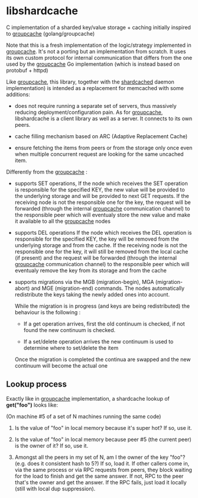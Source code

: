 libshardcache
======

C implementation of a sharded key/value storage + caching 
initially inspired to [groupcache](http://github.com/golang/groupcache "groupcache") (golang/groupcache)

Note that this is a fresh implementation of the logic/strategy
implemented in [groupcache](http://github.com/golang/groupcache "groupcache"). It's not a porting but an implementation
from scratch. It uses its own custom protocol for internal communication
that differs from the one used by the [groupcache](http://github.com/golang/groupcache "groupcache") Go implementation
(which is instead based on protobuf + httpd)

Like [groupcache](http://github.com/golang/groupcache "groupcache"),
this library, together with the [shardcached](http://github.com/xant/shardcached "shardcached") daemon implementation)
is intended as a replacement for memcached with some additions:

 * does not require running a separate set of servers, thus massively
   reducing deployment/configuration pain. As for [groupcache](http://github.com/golang/groupcache "groupcache"),
   libshardcache is a client library as well as a server.
   It connects to its own peers.

 * cache filling mechanism based on ARC (Adaptive Replacement Cache)

 * ensure fetching the items from peers or from the storage only once
   even when multiple concurrent request are looking for the same 
   uncached item.

Differently from the [groupcache](http://github.com/golang/groupcache "groupcache") :

 * supports SET operations, If the node which receives the SET operation
   is responsible for the specified KEY, the new value will be provided to
   the underlying storage and will be provided to next GET requests.
   If the receiving node is not the responsible one for the key, the request
   will be forwarded (through the internal [groupcache](http://github.com/golang/groupcache "groupcache") communication channel)
   to the responsible peer which will eventualy store the new value and make it
   available to all the [groupcache](http://github.com/golang/groupcache "groupcache") nodes
 
 * supports DEL operations If the node which receives the DEL operation
   is responsible for the specified KEY, the key will be removed from the
   underlying storage and from the cache.
   If the receiving node is not the responsible one for the key, it will still
   be removed from the local cache (if present) and the request will be
   forwarded (through the internal [groupcache](http://github.com/golang/groupcache "groupcache") communication channel) to the
   responsible peer which will eventualy remove the key from its storage
   and from the cache

 * supports migrations via the MGB (migration-begin), MGA (migration-abort)
   and MGE (migration-end) commands. The nodes automatically redistribute
   the keys taking the newly added ones into account.
   
   While the migration is in progress (and keys are being redistributed) 
   the behaviour is the following :

   - If a get operation arrives, first the old continuum is checked,
     if not found the new continuum is checked.
     
   - If a set/delete operation arrives the new continuum is used
     to determine where to set/delete the item

   Once the migration is completed the continua are swapped and the new
   continuum will become the actual one

## Lookup process

Exactly like in [groupcache](http://github.com/golang/groupcache "groupcache") implementation, a shardcache lookup of **get("foo")** looks like:

(On machine #5 of a set of N machines running the same code)

 1. Is the value of "foo" in local memory because it's super hot?  If so, use it.

 2. Is the value of "foo" in local memory because peer #5 (the current
    peer) is the owner of it?  If so, use it.

 3. Amongst all the peers in my set of N, am I the owner of the key
    "foo"?  (e.g. does it consistent hash to 5?)  If so, load it.  If
    other callers come in, via the same process or via RPC requests
    from peers, they block waiting for the load to finish and get the
    same answer.  If not, RPC to the peer that's the owner and get
    the answer.  If the RPC fails, just load it locally (still with
    local dup suppression).

